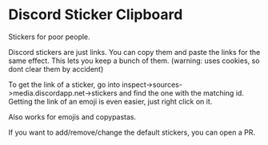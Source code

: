 # Discord Sticker Clipboard

Stickers for poor people.

Discord stickers are just links. You can copy them and paste the links for the same effect. This lets you keep a bunch of them. (warning: uses cookies, so dont clear them by accident)

To get the link of a sticker, go into inspect->sources->media.discordapp.net->stickers and find the one with the matching id. Getting the link of an emoji is even easier, just right click on it.

Also works for emojis and copypastas.

If you want to add/remove/change the default stickers, you can open a PR.
